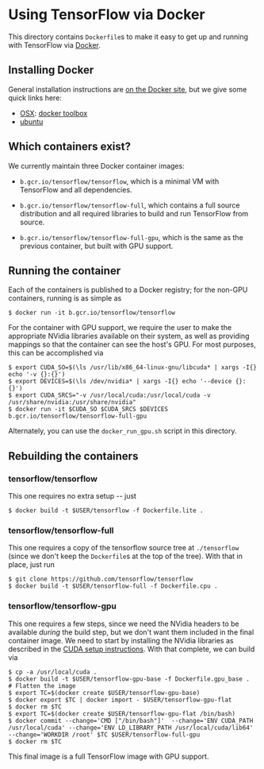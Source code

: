 # Using TensorFlow via Docker

This directory contains `Dockerfile`s to make it easy to get up and running with
TensorFlow via [Docker](http://www.docker.com/).

## Installing Docker

General installation instructions are
[on the Docker site](https://docs.docker.com/installation/), but we give some
quick links here:

* [OSX](https://docs.docker.com/installation/mac/): [docker toolbox](https://www.docker.com/toolbox)
* [ubuntu](https://docs.docker.com/installation/ubuntulinux/)

## Which containers exist?

We currently maintain three Docker container images:

* `b.gcr.io/tensorflow/tensorflow`, which is a minimal VM with TensorFlow and
  all dependencies.

* `b.gcr.io/tensorflow/tensorflow-full`, which contains a full source
  distribution and all required libraries to build and run TensorFlow from
  source.

* `b.gcr.io/tensorflow/tensorflow-full-gpu`, which is the same as the previous
  container, but built with GPU support.

## Running the container

Each of the containers is published to a Docker registry; for the non-GPU
containers, running is as simple as

    $ docker run -it b.gcr.io/tensorflow/tensorflow

For the container with GPU support, we require the user to make the appropriate
NVidia libraries available on their system, as well as providing mappings so
that the container can see the host's GPU. For most purposes, this can be
accomplished via

    $ export CUDA_SO=$(\ls /usr/lib/x86_64-linux-gnu/libcuda* | xargs -I{} echo '-v {}:{}')
    $ export DEVICES=$(\ls /dev/nvidia* | xargs -I{} echo '--device {}:{}')
    $ export CUDA_SRCS="-v /usr/local/cuda:/usr/local/cuda -v /usr/share/nvidia:/usr/share/nvidia"
    $ docker run -it $CUDA_SO $CUDA_SRCS $DEVICES b.gcr.io/tensorflow/tensorflow-full-gpu

Alternately, you can use the `docker_run_gpu.sh` script in this directory.

## Rebuilding the containers

### tensorflow/tensorflow

This one requires no extra setup -- just

    $ docker build -t $USER/tensorflow -f Dockerfile.lite .

### tensorflow/tensorflow-full

This one requires a copy of the tensorflow source tree at `./tensorflow` (since
we don't keep the `Dockerfile`s at the top of the tree). With that in place,
just run

    $ git clone https://github.com/tensorflow/tensorflow
    $ docker build -t $USER/tensorflow-full -f Dockerfile.cpu .

### tensorflow/tensorflow-gpu

This one requires a few steps, since we need the NVidia headers to be available
*during* the build step, but we don't want them included in the final container
image. We need to start by installing the NVidia libraries as described in the
[CUDA setup instructions](../../g3doc/get_started/os_setup.md#install_cuda). With that
complete, we can build via

    $ cp -a /usr/local/cuda .
    $ docker build -t $USER/tensorflow-gpu-base -f Dockerfile.gpu_base .
    # Flatten the image
    $ export TC=$(docker create $USER/tensorflow-gpu-base)
    $ docker export $TC | docker import - $USER/tensorflow-gpu-flat
    $ docker rm $TC
    $ export TC=$(docker create $USER/tensorflow-gpu-flat /bin/bash)
    $ docker commit --change='CMD ["/bin/bash"]'  --change='ENV CUDA_PATH /usr/local/cuda' --change='ENV LD_LIBRARY_PATH /usr/local/cuda/lib64' --change='WORKDIR /root' $TC $USER/tensorflow-full-gpu
    $ docker rm $TC

This final image is a full TensorFlow image with GPU support.
